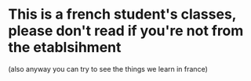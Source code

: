 # This is a french student's classes, please don't read if you're not from the etablsihment

(also anyway you can try to see the things we learn in france)
